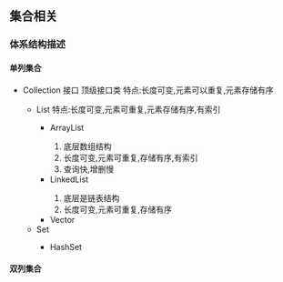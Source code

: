 ## 集合相关
### 体系结构描述
#### 单列集合
- Collection<E> 接口 顶级接口类  特点:长度可变,元素可以重复,元素存储有序
	-  List<E> 特点:长度可变,元素可重复,元素存储有序,有索引
		- ArrayList<E> 
			1. 底层数组结构
			2. 长度可变,元素可重复,存储有序,有索引
			3. 查询快,增删慢
		- LinkedList<E>
			1. 底层是链表结构
			2. 长度可变,元素可重复,存储有序
 		- Vector<E>
	-  Set<E>
		- HashSet<E>
 	
 	
	
#### 双列集合
	
		 